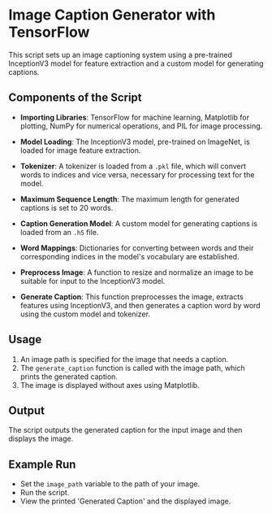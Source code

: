 # Image Caption Generator with TensorFlow

This script sets up an image captioning system using a pre-trained InceptionV3 model for feature extraction and a custom model for generating captions.

## Components of the Script

- **Importing Libraries**: TensorFlow for machine learning, Matplotlib for plotting, NumPy for numerical operations, and PIL for image processing.

- **Model Loading**: The InceptionV3 model, pre-trained on ImageNet, is loaded for image feature extraction.

- **Tokenizer**: A tokenizer is loaded from a `.pkl` file, which will convert words to indices and vice versa, necessary for processing text for the model.

- **Maximum Sequence Length**: The maximum length for generated captions is set to 20 words.

- **Caption Generation Model**: A custom model for generating captions is loaded from an `.h5` file.

- **Word Mappings**: Dictionaries for converting between words and their corresponding indices in the model's vocabulary are established.

- **Preprocess Image**: A function to resize and normalize an image to be suitable for input to the InceptionV3 model.

- **Generate Caption**: This function preprocesses the image, extracts features using InceptionV3, and then generates a caption word by word using the custom model and tokenizer.

## Usage

1. An image path is specified for the image that needs a caption.
2. The `generate_caption` function is called with the image path, which prints the generated caption.
3. The image is displayed without axes using Matplotlib.

## Output

The script outputs the generated caption for the input image and then displays the image.

## Example Run

- Set the `image_path` variable to the path of your image.
- Run the script.
- View the printed 'Generated Caption' and the displayed image.
